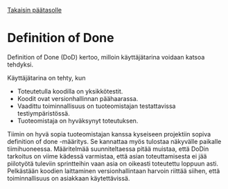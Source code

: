 [Takaisin päätasolle](./README.md)

# Definition of Done

Definition of Done (DoD) kertoo, milloin käyttäjätarina voidaan katsoa tehdyksi.

Käyttäjätarina on tehty, kun

 - Toteutetulla koodilla on yksikkötestit.
 - Koodit ovat versionhallinnan päähaarassa. 
 - Vaadittu toiminnallisuus on tuoteomistajan testattavissa testiympäristössä.
 - Tuoteomistaja on hyväksynyt toteutuksen.
 
Tiimin on hyvä sopia tuoteomistajan kanssa kyseiseen projektiin sopiva
definition of done -määritys. Se kannattaa myös tulostaa näkyvälle
paikalle tiimihuoneessa. Määritelmää suunniteltaessa pitää muistaa,
että DoDin tarkoitus on viime kädessä varmistaa, että asian
toteuttamisesta ei jää piilotyötä tuleviin sprintteihin vaan asia on
oikeasti toteutettu loppuun asti. Pelkästään koodien laittaminen
versionhallintaan harvoin riittää siihen, että toiminnallisuus on
asiakkaan käytettävissä.


